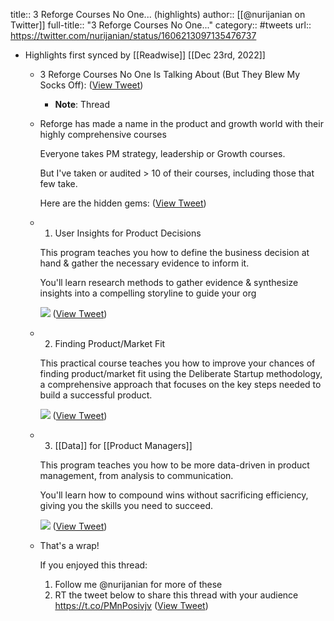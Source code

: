 title:: 3 Reforge Courses No One... (highlights)
author:: [[@nurijanian on Twitter]]
full-title:: "3 Reforge Courses No One..."
category:: #tweets
url:: https://twitter.com/nurijanian/status/1606213097135476737

- Highlights first synced by [[Readwise]] [[Dec 23rd, 2022]]
	- 3 Reforge Courses No One Is Talking About (But They Blew My Socks Off): ([View Tweet](https://twitter.com/nurijanian/status/1606213097135476737))
		- **Note**: Thread
	- Reforge has made a name in the product and growth world with their highly comprehensive courses
	  
	  Everyone takes PM strategy, leadership or Growth courses.
	  
	  But I've taken or audited > 10 of their courses, including those that few take.
	  
	  Here are the hidden gems: ([View Tweet](https://twitter.com/nurijanian/status/1606213100998340608))
	- 1. User Insights for Product Decisions
	  
	  This program teaches you how to define the business decision at hand & gather the necessary evidence to inform it. 
	  
	  You'll learn research methods to gather evidence & synthesize insights into a compelling storyline to guide your org 
	  
	  ![](https://pbs.twimg.com/media/FkpqUFmWAAEUmMJ.jpg) ([View Tweet](https://twitter.com/nurijanian/status/1606213114277646336))
	- 2. Finding Product/Market Fit
	  
	  This practical course teaches you how to improve your chances of finding product/market fit using the Deliberate Startup methodology, a comprehensive approach that focuses on the key steps needed to build a successful product. 
	  
	  ![](https://pbs.twimg.com/media/FkpqUj6WQAEtdCb.jpg) ([View Tweet](https://twitter.com/nurijanian/status/1606213123429515267))
	- 3. [[Data]] for [[Product Managers]]
	  
	  This program teaches you how to be more data-driven in product management, from analysis to communication. 
	  
	  You'll learn how to compound wins without sacrificing efficiency, giving you the skills you need to succeed. 
	  
	  ![](https://pbs.twimg.com/media/FkpqVGbWIAASImP.jpg) ([View Tweet](https://twitter.com/nurijanian/status/1606213131738517504))
	- That's a wrap!
	  
	  If you enjoyed this thread:
	  
	  1. Follow me @nurijanian for more of these
	  2. RT the tweet below to share this thread with your audience https://t.co/PMnPosivjv ([View Tweet](https://twitter.com/nurijanian/status/1606213134045306881))